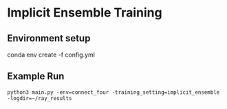 # Implicit Ensemble Training

## Environment setup
conda env create -f config.yml

## Example Run
`python3 main.py -env=connect_four -training_setting=implicit_ensemble -logdir=~/ray_results`
